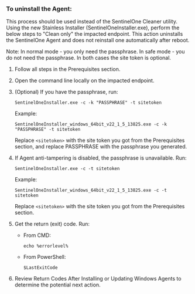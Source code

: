 ### To uninstall the Agent:

This process should be used instead of the SentinelOne Cleaner utility. Using the new Stainless Installer (SentinelOneInstaller.exe), perform the below steps to "Clean only" the impacted endpoint. This action uninstalls the SentinelOne Agent and does not reinstall one automatically after reboot.

Note: In normal mode - you only need the passphrase. In safe mode - you do not need the passphrase. In both cases the site token is optional.

1.  Follow all steps in the Prerequisites section.

2.  Open the command line locally on the impacted endpoint.

3.  (Optional) If you have the passphrase, run:

    ```
    SentinelOneInstaller.exe -c -k "PASSPHRASE" -t sitetoken
    ```

    Example:

    ```
    SentinelOneInstaller_windows_64bit_v22_1_5_13825.exe -c -k "PASSPHRASE" -t sitetoken
    ```

    Replace `<sitetoken>` with the site token you got from the Prerequisites section, and replace PASSPHRASE with the passphrase you generated.

4.  If Agent anti-tampering is disabled, the passphrase is unavailable. Run:

    ```
    SentinelOneInstaller.exe -c -t sitetoken
    ```

    Example:

    ```
    SentinelOneInstaller_windows_64bit_v22_1_5_13825.exe -c -t sitetoken
    ```

    Replace `<sitetoken>` with the site token you got from the Prerequisites section.

5.  Get the return (exit) code. Run:

    * From CMD:
        ```
        echo %errorlevel%
        ```
    * From PowerShell:
        ```
        $LastExitCode
        ```

6.  Review Return Codes After Installing or Updating Windows Agents to determine the potential next action.
